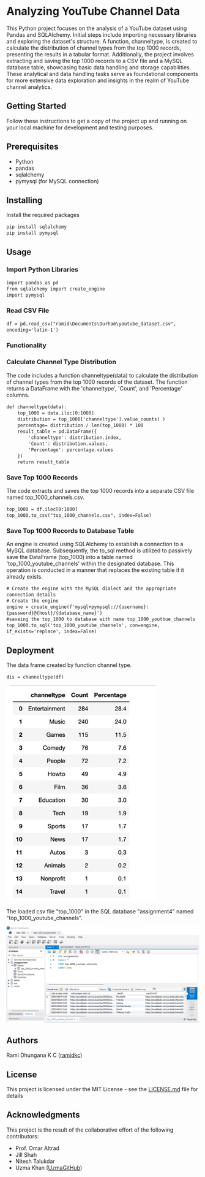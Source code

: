 # Analyzing YouTube Channel Data
This Python project focuses on the analysis of a YouTube dataset using Pandas and SQLAlchemy. Initial steps include importing necessary libraries and exploring the dataset's structure. A function, channeltype, is created to calculate the distribution of channel types from the top 1000 records, presenting the results in a tabular format. Additionally, the project involves extracting and saving the top 1000 records to a CSV file and a MySQL database table, showcasing basic data handling and storage capabilities. 
These analytical and data handling tasks serve as foundational components for more extensive data exploration and insights in the realm of YouTube channel analytics.

## Getting Started
Follow these instructions to get a copy of the project up and running on your local machine for development and testing purposes.

## Prerequisites
- Python
- pandas
- sqlalchemy
- pymysql (for MySQL connection)

## Installing
Install the required packages
```
pip install sqlalchemy
pip install pymysql

```
## Usage
### Import Python Libraries
```
import pandas as pd
from sqlalchemy import create_engine
import pymysql
```
### Read CSV File

```
df = pd.read_csv("ramid\Documents\Durham\youtube_dataset.csv", encoding='latin-1')
```

### Functionality
### Calculate Channel Type Distribution

The code includes a function channeltype(data) to calculate the distribution of channel types from the top 1000 records of the dataset. The function returns a DataFrame with the 'channeltype', 'Count', and 'Percentage' columns.
```
def channeltype(data):
    top_1000 = data.iloc[0:1000]
    distribution = top_1000['channeltype'].value_counts( )
    percentage= distribution / len(top_1000) * 100
    result_table = pd.DataFrame({
        'channeltype': distribution.index,
        'Count': distribution.values,
        'Percentage': percentage.values
    })
    return result_table

```
### Save Top 1000 Records
The code extracts and saves the top 1000 records into a separate CSV file named top_1000_channels.csv.
```
top_1000 = df.iloc[0:1000]
top_1000.to_csv("top_1000_channels.csv", index=False)

```

### Save Top 1000 Records to Database Table
An engine is created using SQLAlchemy to establish a connection to a MySQL database. Subsequently, the to_sql method is utilized to passively save the DataFrame (top_1000) into a table named 'top_1000_youtube_channels' within the designated database. This operation is conducted in a manner that replaces the existing table if it already exists. 

```
# Create the engine with the MySQL dialect and the appropriate connection details
# Create the engine
engine = create_engine(f'mysql+pymysql://{username}:{password}@{host}/{database_name}')
#saveing the top_1000 to database with name top_1000_youtbue_channels
top_1000.to_sql('top_1000_youtube_channels', con=engine, if_exists='replace', index=False)

```
## Deployment
The data frame created by function channel type.
```
dis = channeltype(df)
```
![Alt Text](Picture1.png)

The loaded csv file "top_1000" in the SQL database "assignment4" named "top_1000_youtube_channels".

![Alt Text](Picture2.jpg)
## Authors
Rami Dhungana K C  ([ramidkc](https://github.com/ramidkc))

## License
This project is licensed under the MIT License - see the [LICENSE.md](License.md) file for details

## Acknowledgments
This project is the result of the collaborative effort of the following contributors:

- Prof. Omar Altrad
- Jill Shah
- Nitesh Talukdar
- Uzma Khan ([UzmaGitHub](https://github.com/UzmaGithub))


